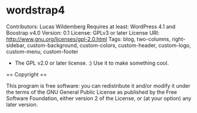 # wordstrap4

Contributors: Lucas Wildemberg
Requires at least: WordPress 4.1 and Boostrap v4.0
Version: 0.1
License: GPLv3 or later
License URI: http://www.gnu.org/licenses/gpl-2.0.html
Tags: blog, two-columns, right-sidebar, custom-background, custom-colors, custom-header, custom-logo, custom-menu, custom-footer

* The GPL v2.0 or later license. :) Use it to make something cool.

== Copyright ==

This program is free software: you can redistribute it and/or modify
it under the terms of the GNU General Public License as published by
the Free Software Foundation, either version 2 of the License, or
(at your option) any later version.
